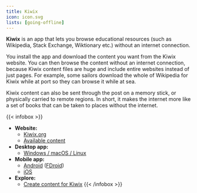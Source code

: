 ```yaml
---
title: Kiwix
icon: icon.svg
lists: [going-offline]
---
```


**Kiwix** is an app that lets you browse educational resources (such as Wikipedia, Stack Exchange, Wiktionary etc.) without an internet connection.

You install the app and download the content you want from the Kiwix website. You can then browse the content without an internet connection, because Kiwix content files are huge and include entire websites instead of just pages. For example, some sailors download the whole of Wikipedia for Kiwix while at port so they can browse it while at sea.

Kiwix content can also be sent through the post on a memory stick, or physically carried to remote regions. In short, it makes the internet more like a set of books that can be taken to places without the internet.

{{< infobox >}}
- **Website:**
    - [Kiwix.org](https://www.kiwix.org/)
    - [Available content](https://wiki.kiwix.org/wiki/Content)
- **Desktop app:**
    - [Windows / macOS / Linux](https://www.kiwix.org/downloads/)
- **Mobile app:**
    - [Android](https://play.google.com/store/apps/details?id=org.kiwix.kiwixmobile) ([FDroid](https://f-droid.org/en/packages/org.kiwix.kiwixmobile/))
    - [iOS](https://itunes.apple.com/app/kiwix/id997079563)
- **Explore:**
    - [Create content for Kiwix](https://wiki.openzim.org/wiki/Build_your_ZIM_file)
{{< /infobox >}}
